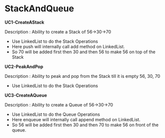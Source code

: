 # StackAndQueue

**UC1-CreateAStack**

Description : Ability to create a Stack of 56->30->70
- Use LinkedList to do the Stack Operations
- Here push will internally call add method on LinkedList.
- So 70 will be added first then 30 and then 56 to make 56 on top of the Stack

**UC2-PeakAndPop**

Description : Ability to peak and pop from the Stack till it is empty 56, 30, 70
- Use LinkedList to do the Stack Operations

**UC3-CreateAQueue**

Description : Ability to create a Queue of 56->30->70
- Use LinkedList to do the Queue Operations
- Here enqueue will internally call append method on LinkedList.
- So 56 will be added first then 30 and then 70 to make 56 on front of the queue.

